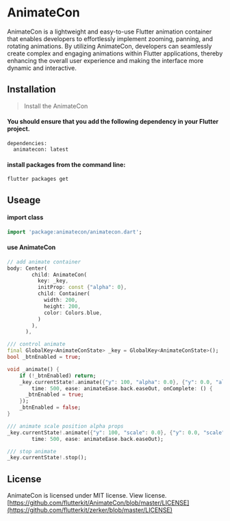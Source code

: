 # AnimateCon

AnimateCon is a lightweight and easy-to-use Flutter animation container that enables developers to effortlessly implement zooming, panning, and rotating animations. By utilizing AnimateCon, developers can seamlessly create complex and engaging animations within Flutter applications, thereby enhancing the overall user experience and making the interface more dynamic and interactive.

## Installation

> Install the AnimateCon

#### You should ensure that you add the following dependency in your Flutter project.
```shell
dependencies:
  animatecon: latest
```

#### install packages from the command line:
```shell
flutter packages get
```

## Useage

#### import class
```dart
import 'package:animatecon/animatecon.dart';
```

#### use AnimateCon
```dart
// add animate container
body: Center(
        child: AnimateCon(
          key: _key,
          initProp: const {"alpha": 0},
          child: Container(
            width: 200,
            height: 200,
            color: Colors.blue,
          )
        ),
      ),

/// control animate
final GlobalKey<AnimateConState> _key = GlobalKey<AnimateConState>();
bool _btnEnabled = true;

void _animate() {
    if (!_btnEnabled) return;
    _key.currentState!.animate({"y": 100, "alpha": 0.0}, {"y": 0.0, "alpha": 1.0},
        time: 500, ease: animateEase.back.easeOut, onComplete: () {
      _btnEnabled = true;
    });
    _btnEnabled = false;
}

/// animate scale position alpha props
_key.currentState!.animate({"y": 100, "scale": 0.0}, {"y": 0.0, "scale": 1.0},
        time: 500, ease: animateEase.back.easeOut);

/// stop animate
_key.currentState!.stop();
```

## License
AnimateCon is licensed under MIT license. View license.[https://github.com/flutterkit/AnimateCon/blob/master/LICENSE](https://github.com/flutterkit/zerker/blob/master/LICENSE)
